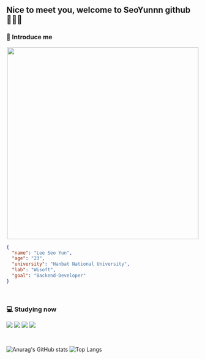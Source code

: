 ## Nice to meet you, welcome to SeoYunnn github 🙇🏻‍♀️ </center>
### 💬 Introduce me

<p align="center">
<img src="https://github.com/SeoYunnn/SeoYunnn/assets/120713987/7b39b446-e313-4c76-a5d3-a8760bbd72c9.png" width="500" height="500">
  
<br>

```Json
{
  "name": "Lee Seo Yun",
  "age": "23",
  "university": "Hanbat National University",  
  "lab": "Wisoft",
  "goal": "Backend-Developer"
}
```
<br>

### 💻 Studying now 
<img src="https://img.shields.io/badge/JavaScript-F7DF1E?style=flat&logo=JavaScript&logoColor=white"/></a>
<img src="https://img.shields.io/badge/TypeScript-3178C6?style=flat&logo=TypeScript&logoColor=white"/></a>
<img src="https://img.shields.io/badge/Node.js-339933?style=flat&logo=Node.js&logoColor=white"/></a>
<img src="https://img.shields.io/badge/NestJS-E0234E?style=flat&logo=NestJS&logoColor=white"/></a>


<br>

![Anurag's GitHub stats](https://github-readme-stats.vercel.app/api?username=SeoYunnn&show_icons=true&theme=gruvbox_light)
![Top Langs](https://github-readme-stats.vercel.app/api/top-langs/?username=SeoYunnn&layout=compact)
